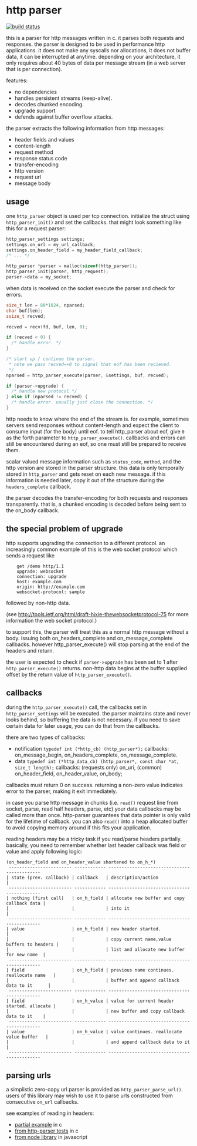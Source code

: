 ﻿http parser
===========

[![build status](https://travis-ci.org/joyent/http-parser.png?branch=master)](https://travis-ci.org/joyent/http-parser)

this is a parser for http messages written in c. it parses both requests and
responses. the parser is designed to be used in performance http
applications. it does not make any syscalls nor allocations, it does not
buffer data, it can be interrupted at anytime. depending on your
architecture, it only requires about 40 bytes of data per message
stream (in a web server that is per connection).

features:

  * no dependencies
  * handles persistent streams (keep-alive).
  * decodes chunked encoding.
  * upgrade support
  * defends against buffer overflow attacks.

the parser extracts the following information from http messages:

  * header fields and values
  * content-length
  * request method
  * response status code
  * transfer-encoding
  * http version
  * request url
  * message body


usage
-----

one `http_parser` object is used per tcp connection. initialize the struct
using `http_parser_init()` and set the callbacks. that might look something
like this for a request parser:
```c
http_parser_settings settings;
settings.on_url = my_url_callback;
settings.on_header_field = my_header_field_callback;
/* ... */

http_parser *parser = malloc(sizeof(http_parser));
http_parser_init(parser, http_request);
parser->data = my_socket;
```

when data is received on the socket execute the parser and check for errors.

```c
size_t len = 80*1024, nparsed;
char buf[len];
ssize_t recved;

recved = recv(fd, buf, len, 0);

if (recved < 0) {
  /* handle error. */
}

/* start up / continue the parser.
 * note we pass recved==0 to signal that eof has been recieved.
 */
nparsed = http_parser_execute(parser, &settings, buf, recved);

if (parser->upgrade) {
  /* handle new protocol */
} else if (nparsed != recved) {
  /* handle error. usually just close the connection. */
}
```

http needs to know where the end of the stream is. for example, sometimes
servers send responses without content-length and expect the client to
consume input (for the body) until eof. to tell http_parser about eof, give
`0` as the forth parameter to `http_parser_execute()`. callbacks and errors
can still be encountered during an eof, so one must still be prepared
to receive them.

scalar valued message information such as `status_code`, `method`, and the
http version are stored in the parser structure. this data is only
temporally stored in `http_parser` and gets reset on each new message. if
this information is needed later, copy it out of the structure during the
`headers_complete` callback.

the parser decodes the transfer-encoding for both requests and responses
transparently. that is, a chunked encoding is decoded before being sent to
the on_body callback.


the special problem of upgrade
------------------------------

http supports upgrading the connection to a different protocol. an
increasingly common example of this is the web socket protocol which sends
a request like

        get /demo http/1.1
        upgrade: websocket
        connection: upgrade
        host: example.com
        origin: http://example.com
        websocket-protocol: sample

followed by non-http data.

(see http://tools.ietf.org/html/draft-hixie-thewebsocketprotocol-75 for more
information the web socket protocol.)

to support this, the parser will treat this as a normal http message without a
body. issuing both on_headers_complete and on_message_complete callbacks. however
http_parser_execute() will stop parsing at the end of the headers and return.

the user is expected to check if `parser->upgrade` has been set to 1 after
`http_parser_execute()` returns. non-http data begins at the buffer supplied
offset by the return value of `http_parser_execute()`.


callbacks
---------

during the `http_parser_execute()` call, the callbacks set in
`http_parser_settings` will be executed. the parser maintains state and
never looks behind, so buffering the data is not necessary. if you need to
save certain data for later usage, you can do that from the callbacks.

there are two types of callbacks:

* notification `typedef int (*http_cb) (http_parser*);`
    callbacks: on_message_begin, on_headers_complete, on_message_complete.
* data `typedef int (*http_data_cb) (http_parser*, const char *at, size_t length);`
    callbacks: (requests only) on_uri,
               (common) on_header_field, on_header_value, on_body;

callbacks must return 0 on success. returning a non-zero value indicates
error to the parser, making it exit immediately.

in case you parse http message in chunks (i.e. `read()` request line
from socket, parse, read half headers, parse, etc) your data callbacks
may be called more than once. http-parser guarantees that data pointer is only
valid for the lifetime of callback. you can also `read()` into a heap allocated
buffer to avoid copying memory around if this fits your application.

reading headers may be a tricky task if you read/parse headers partially.
basically, you need to remember whether last header callback was field or value
and apply following logic:

    (on_header_field and on_header_value shortened to on_h_*)
     ------------------------ ------------ --------------------------------------------
    | state (prev. callback) | callback   | description/action                         |
     ------------------------ ------------ --------------------------------------------
    | nothing (first call)   | on_h_field | allocate new buffer and copy callback data |
    |                        |            | into it                                    |
     ------------------------ ------------ --------------------------------------------
    | value                  | on_h_field | new header started.                        |
    |                        |            | copy current name,value buffers to headers |
    |                        |            | list and allocate new buffer for new name  |
     ------------------------ ------------ --------------------------------------------
    | field                  | on_h_field | previous name continues. reallocate name   |
    |                        |            | buffer and append callback data to it      |
     ------------------------ ------------ --------------------------------------------
    | field                  | on_h_value | value for current header started. allocate |
    |                        |            | new buffer and copy callback data to it    |
     ------------------------ ------------ --------------------------------------------
    | value                  | on_h_value | value continues. reallocate value buffer   |
    |                        |            | and append callback data to it             |
     ------------------------ ------------ --------------------------------------------


parsing urls
------------

a simplistic zero-copy url parser is provided as `http_parser_parse_url()`.
users of this library may wish to use it to parse urls constructed from
consecutive `on_url` callbacks.

see examples of reading in headers:

* [partial example](http://gist.github.com/155877) in c
* [from http-parser tests](http://github.com/joyent/http-parser/blob/37a0ff8/test.c#l403) in c
* [from node library](http://github.com/joyent/node/blob/842eaf4/src/http.js#l284) in javascript


